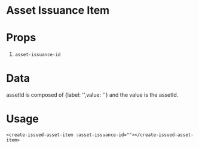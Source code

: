 # Asset Issuance Item

# Props

1. `asset-issuance-id`

# Data

assetId is composed of {label: '',value: ''} and the value is the assetId.

# Usage

`<create-issued-asset-item :asset-issuance-id=""></create-issued-asset-item>`
